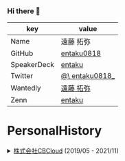 ### Hi there 👋

<!--
**entaku0818/entaku0818** is a ✨ _special_ ✨ repository because its `README.md` (this file) appears on your GitHub profile.

Here are some ideas to get you started:

- 🔭 I’m currently working on ...
- 🌱 I’m currently learning ...
- 👯 I’m looking to collaborate on ...
- 🤔 I’m looking for help with ...
- 💬 Ask me about ...
- 📫 How to reach me: ...
- 😄 Pronouns: ...
- ⚡ Fun fact: ...
-->

|key|value|
|---|-----|
|Name| 遠藤 拓弥|
|GitHub|[entaku0818](https://github.com/entaku0818)|
|SpeakerDeck|[entaku](https://speakerdeck.com/entaku/)|
|Twitter|[@\ entaku0818\_](https://twitter.com/entaku0818)| 
|Wantedly|[遠藤 拓弥](https://www.wantedly.com/id/entaku0818)|
|Zenn|[entaku](https://zenn.dev/entaku)|

# PersonalHistory
<details> 
  <summary>
    <a href="https://cb-cloud.com/"> 株式会社CBCloud</a> (2019/05 - 2021/11)
  </summary>
  <div>
  <details>
  <summary>
    一般貨物運送事業者向けのSaasであるSmaRyuTruckの新規開発 (2019/05 - 2020/09)
  </summary>
  <div>
    - 一般貨物運送事業者向けのSaasであるSmaRyuTruckの新規開発
        - 一般貨物向け配送依頼画面のリリース 2019/11
    - 買い物アプリリリース - 2020/4 〜 2020/5
    - PickGo Business/Partner開発 - 2020/10-11〜
    - JAL航空便連携 2021/3
    - Flutterリプレイス 2021/4

## 概要
 - 一般貨物運送事業者向けのSaas(https://smaryu.town/) と一般貨物向け配送依頼画面の開発
 - フロントエンドエンジニアとして一般貨物運送事業 / 一般貨物向け配送依頼画面
  - 途中から


## 開発環境    
- Nuxt.js
- JavaScript

## 工夫していた点



  </div>
  </details>

## 得意なこと
- iOS/Android開発
- リリース
    - 得意っていうか好き

## 苦手なこと(サポートしてもらいたいこと)
- リリースに前のめり
    - 前のめりなので、ブレーキをかけて欲しい(他力本願)
- 朗らかな対応をすること
    - 怒ってるように思われちゃいがち

## 略歴
CBCloud
https://cb-cloud.com/
フリーランスドライバーと荷主を即時につなぐ配送マッチングプラットフォームを提供する。 最初はモバイルエンジニアとして参画し、Webフロントやサーバーサイドなども経験しながらPMとして、開発施策の策定や施策によっては機能開発まで実施する

- 一般貨物運送事業者向けのSaasであるSmaRyuTruckの新規開発
- 一般貨物向け配送依頼画面のリリース 2019/11
- 買い物アプリリリース - 2020/4 〜 2020/5
- PickGo Business/Partner開発 - 2020/10-11〜
- JAL航空便連携 2021/3
- Flutterリプレイス 2021/4
- NW系SIer
    - インフラエンジニア
    - 国内大手ネットワーク認証システムの運用とかしてた
- NW系SIer(開発部異動)
    - 中小さまざまなとこの開発してた
    - パチンコ屋とか塾のシステムとか
    - 利用技術
        - Java(Spring) / PHP(Laravel) / MySQL
- 車屋さんでのライドシェアアプリ
    - もうサービスおわったっぽい
- スポーツマッチングサービス
    - https://lifesports.jp/
    - Swift/Android　
    - サーバーサイドはLaravelで書いていた
- CBcloud
    - 荷物を運びたい人と運ぶ人を繋ぐマッチングプラットフォーム 
    - https://cb-cloud.com/
    - 作成物
     - PickGo
     - https://apps.apple.com/jp/app/pickgo%E3%83%91%E3%83%BC%E3%83%88%E3%83%8A%E3%83%BC-%E3%83%94%E3%83%83%E3%82%AF%E3%82%B4%E3%83%BC/id1053791248
    - 利用技術
     - Nuxt /　 Rails / Kotlin / Swift / Flutter

         
## 技術略歴
### 概略
- SIer時代からインフラ〜バックエンド〜フロントと広く浅くやっていた
- モバイル開発が最も得意でiOS/Android開発どちらも実施可能
- 必要があればサーバーもやる気持ち

- インフラエンジニア
    - ネットワークスペシャリストの資格を持っている
- Java
    - 最近はそんなに書いてない。Android開発で読むことがあるくらい
    - Spring
    - Seasar2
- PHP
    - 最近はそんなに書いてない
    - Laravel
        - そんなに深く責務分けてみたいなことしてないが書いてた
- jQuery
    - そこそこ書いてた
    - なんかとりあえず動くので結構好きだった
- Vue.js(Nuxt)
    - 事業者向けのWeb画面とか作った
    - アトミックデザインを参考にデザインシステムや設計を実施した
- Swift
    - モバイルをやってる頃から責務分けを大きく意識した
- Kotlin
    - 一般的な構成ではかける
- Ruby(Rails)
    - REST APIのCRUD処理とRspecは書けるかな
 

## 好きな言語
- Swift
    - 配列処理が綺麗だから

## 興味のある言語/分野

- Flutter
    - Flutterやってるから
- iOS / Androidのアーキテクチャ


## Link
| サービス | URL | 
| -------- | -------- | 
| GitHub     | https://github.com/entaku0818     | 
| speakerdeck     | https://speakerdeck.com/entaku     | 
| Qiita     | https://qiita.com/entaku0818    | 
| Zenn     | https://zenn.dev/entaku    | 
| Note | https://note.com/entaku0818 |

## 登壇経験
- iOSDC Japan 2020 
    - https://iosdc.jp/2020/
    - https://speakerdeck.com/entaku/droidkaigifalsegong-shi-ahuriteshi-meru-iosahuriosskomitutahefalsedao
- 【増枠】Vue.jsアーキテクチャリング勉強会
    - https://cw-engineers.connpass.com/event/146975/
    - https://speakerdeck.com/entaku/vue-vuex-falseakitekutiyawan-quan-nili-jie-sita
- iOSDC Japan 2021
    - https://iosdc.jp/2021/
    - https://speakerdeck.com/entaku/pickgo-for-partnerfalseyi-xing-fang-fa-karaxue-hu-ji-cun-falseneiteihuahuriwoflutterherihureisusurufang-fa
- iOSDC Japan 202２
    - https://iosdc.jp/2022/
    - https://fortee.jp/iosdc-japan-2022/proposal/ee2ab807-9053-4779-84f9-ec9951f7cfc0

## 趣味
- サッカー観戦
    - Daznでいつも見てます
    - プレミア / ブンデス / ラリーガは生観戦したことあります
- ゲーム
    - Apexやってます


## その他
- 社会人学生してました
    - https://note.com/entaku0818/n/n17cf64dcbea1

     


